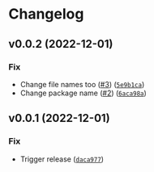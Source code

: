 # Changelog

<!--next-version-placeholder-->

## v0.0.2 (2022-12-01)
### Fix
* Change file names too ([#3](https://github.com/34j/cm-timer/issues/3)) ([`5e9b1ca`](https://github.com/34j/cm-timer/commit/5e9b1ca1914127484abac919ce8c8d54ea043b34))
* Change package name ([#2](https://github.com/34j/cm-timer/issues/2)) ([`6aca98a`](https://github.com/34j/cm-timer/commit/6aca98ac015f7ac7f989459a63cd83a63f8f09d7))

## v0.0.1 (2022-12-01)
### Fix
* Trigger release ([`daca977`](https://github.com/34j/cm-time/commit/daca977487f99abf5882f0bcc84e67fdafde7bb2))
